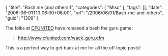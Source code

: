{
	"title": "Bash me (and others!)",
	"categories": [
		"Misc"
	],
	"tags": [],
	"date": "2006-06-01T10:06:00+06:00",
	"url": "/2006/06/01/Bash-me-and-others",
	"guid": "1309"
}

The folks at <a href="http://www.cfunited.com">CFUNITED</a> have released a bash the guru game:

<blockquote>
<a href="http://www.cfunited.com/wack_guru.cfm">http://www.cfunited.com/wack_guru.cfm</a>
</blockquote>

This is a perfect way to get back at me for all the off topic posts!